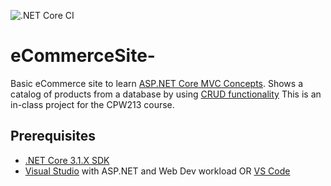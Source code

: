 ![.NET Core CI](https://github.com/DillonStricklett/eCommerceSite-/workflows/.NET%20Core%20CI/badge.svg)

# eCommerceSite-
Basic eCommerce site to learn [ASP.NET Core MVC Concepts](https://dotnet.microsoft.com/apps/aspnet/mvc).
Shows a catalog of products from a database by using [CRUD functionality](https://www.codecademy.com/articles/what-is-crud)
This is an in-class project for the CPW213 course.

## Prerequisites
 - [.NET Core 3.1.X SDK](https://dotnet.microsoft.com/download)
 - [Visual Studio](https://visualstudio.microsoft.com/) with ASP.NET and Web Dev workload OR [VS Code](https://code.visualstudio.com/)
 
